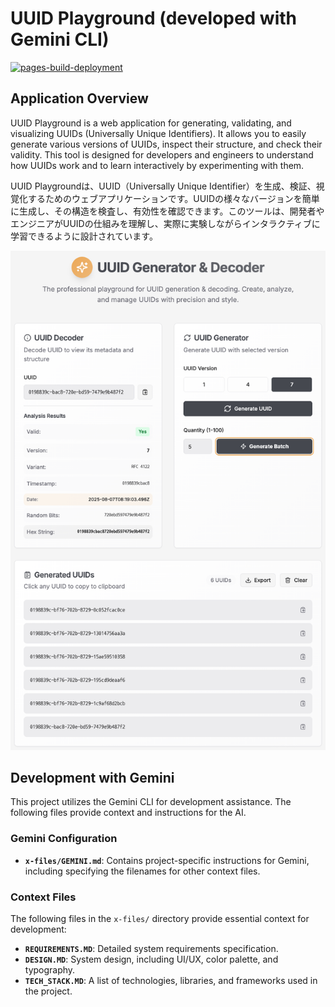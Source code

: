 # UUID Playground (developed with Gemini CLI)

[![pages-build-deployment](https://github.com/F88/uuid-playground/actions/workflows/pages/pages-build-deployment/badge.svg)](https://github.com/F88/uuid-playground/actions/workflows/pages/pages-build-deployment)

## Application Overview

UUID Playground is a web application for generating, validating, and visualizing UUIDs (Universally Unique Identifiers). It allows you to easily generate various versions of UUIDs, inspect their structure, and check their validity. This tool is designed for developers and engineers to understand how UUIDs work and to learn interactively by experimenting with them.

UUID Playgroundは、UUID（Universally Unique Identifier）を生成、検証、視覚化するためのウェブアプリケーションです。UUIDの様々なバージョンを簡単に生成し、その構造を検査し、有効性を確認できます。このツールは、開発者やエンジニアがUUIDの仕組みを理解し、実際に実験しながらインタラクティブに学習できるように設計されています。

![app-image-2.png](docs/app-image-2.png)

## Development with Gemini

This project utilizes the Gemini CLI for development assistance. The following files provide context and instructions for the AI.

### Gemini Configuration

- **`x-files/GEMINI.md`**: Contains project-specific instructions for Gemini, including specifying the filenames for other context files.

### Context Files

The following files in the `x-files/` directory provide essential context for development:

- **`REQUIREMENTS.MD`**: Detailed system requirements specification.
- **`DESIGN.MD`**: System design, including UI/UX, color palette, and typography.
- **`TECH_STACK.MD`**: A list of technologies, libraries, and frameworks used in the project.
